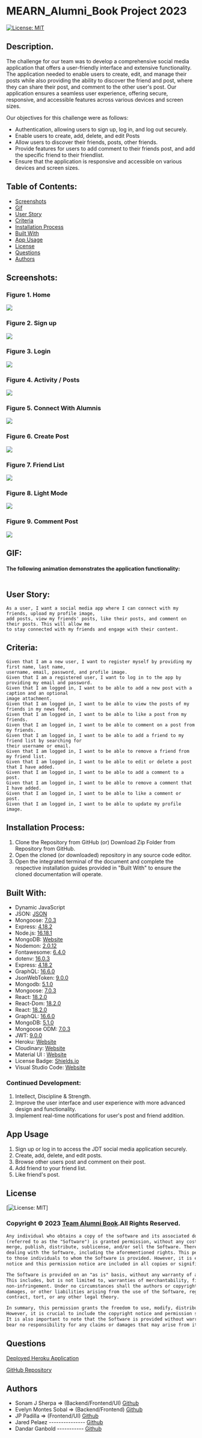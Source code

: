 # MEARN_Alumni_Book Project 2023

[![License: MIT](https://img.shields.io/badge/License-MIT-yellow.svg)](https://opensource.org/licenses/MIT)

## Description.

The challenge for our team was to develop a comprehensive social media application that offers a user-friendly interface and extensive functionality. The application needed to enable users to create, edit, and manage their posts while also providing the ability to discover the friend and post, where they can share their post, and comment to the other user's post. Our application ensures a seamless user experience, offering secure, responsive, and accessible features across various devices and screen sizes.

Our objectives for this challenge were as follows:

- Authentication, allowing users to sign up, log in, and log out securely.
- Enable users to create, add, delete, and edit Posts
- Allow users to discover their friends, posts, other friends.
- Provide features for users to add comment to their friends post, and add the specific friend to their friendlist.
- Ensure that the application is responsive and accessible on various devices and screen sizes.

## Table of Contents:

- [Screenshots](#screenshots)
- [Gif](#gif)
- [User Story](#user-story)
- [Criteria](#criteria)
- [Installation Process](#Installation-Process)
- [Built With](#Built-With)
- [App Usage](#app-usage)
- [License](#License)
- [Questions](#questions)
- [Authors](#Authors)

## Screenshots:

### Figure 1. Home

![](./client/src/assets/images/screenshots/Screenshot%202023-07-24%20at%203.27.57%20PM.png)

### Figure 2. Sign up

![](./client/src/assets/images/screenshots/signup.png)

### Figure 3. Login

![](./client/src/assets/images/screenshots/login.png)

### Figure 4. Activity / Posts

![](./client/src/assets/images/screenshots/activity.png)

### Figure 5. Connect With Alumnis

![](./client/src/assets/images/screenshots/Connect_Alumnis.png)

### Figure 6. Create Post

![](./client/src/assets/images/screenshots/createpost.png)

### Figure 7. Friend List

![](./client/src/assets/images/screenshots/friendlist.png)

### Figure 8. Light Mode

![](./client/src/assets/images/screenshots/lightmode.png)

### Figure 9. Comment Post

![](./client/src/assets/images/screenshots/activity_post.png)

## GIF:

#### The following animation demonstrates the application functionality:

![]()

## User Story:

```
As a user, I want a social media app where I can connect with my friends, upload my profile image,
add posts, view my friends' posts, like their posts, and comment on their posts. This will allow me
to stay connected with my friends and engage with their content.

```

## Criteria:

```
Given that I am a new user, I want to register myself by providing my first name, last name,
username, email, password, and profile image.
Given that I am a registered user, I want to log in to the app by providing my email and password.
Given that I am logged in, I want to be able to add a new post with a caption and an optional
image attachment.
Given that I am logged in, I want to be able to view the posts of my friends in my news feed.
Given that I am logged in, I want to be able to like a post from my friends.
Given that I am logged in, I want to be able to comment on a post from my friends.
Given that I am logged in, I want to be able to add a friend to my friend list by searching for
their username or email.
Given that I am logged in, I want to be able to remove a friend from my friend list.
Given that I am logged in, I want to be able to edit or delete a post that I have added.
Given that I am logged in, I want to be able to add a comment to a post.
Given that I am logged in, I want to be able to remove a comment that I have added.
Given that I am logged in, I want to be able to like a comment or post.
Given that I am logged in, I want to be able to update my profile image.
```

## Installation Process:

1. Clone the Repository from GitHub (or) Download Zip Folder from Repository from GitHub.
2. Open the cloned (or downloaded) repository in any source code editor.
3. Open the integrated terminal of the document and complete the respective installation guides provided in "Built With" to ensure the cloned documentation will operate.

## Built With:

- Dynamic JavaScript
- JSON: [JSON](https://www.npmjs.com/package/json)
- Mongoose: [7.0.3](https://www.npmjs.com/package/mongoose)
- Express: [4.18.2](https://www.npmjs.com/package/express)
- Node.js: [16.18.1](https://nodejs.org/en/blog/release/v16.18.1/)
- MongoDB: [Website](https://www.mongodb.com/)
- Nodemon: [2.0.12](https://www.npmjs.com/package/nodemon/v/2.0.12)
- Fontawesome: [6.4.0](https://www.npmjs.com/package/@fortawesome/)
- dotenv: [16.0.3](https://www.npmjs.com/package/dotenv)
- Express: [4.18.2](https://www.npmjs.com/package/express)
- GraphQL: [16.6.0](https://www.npmjs.com/package/graphql)
- JsonWebToken: [9.0.0](https://www.npmjs.com/package/jsonwebtoken)
- Mongodb: [5.1.0](https://www.npmjs.com/package/mongodb)
- Mongoose: [7.0.3](https://www.npmjs.com/package/mongoose)
- React: [18.2.0](https://www.npmjs.com/package/react)
- React-Dom: [18.2.0](https://www.npmjs.com/package/react-dom)
- React: [18.2.0](https://reactjs.org)
- GraphQL: [16.6.0](https://graphql.org)
- MongoDB: [5.1.0](https://www.mongodb.com)
- Mongoose ODM: [7.0.3](https://mongoosejs.com)
- JWT: [9.0.0](https://jwt.io)
- Heroku: [Website](https://www.heroku.com/platform)
- Cloudinary: [Website](https://cloudinary.com/)
- Material UI : [Website](https://mui.com/material-ui/)
- License Badge: [Shields.io](https://shields.io/)
- Visual Studio Code: [Website](https://code.visualstudio.com/)

### Continued Development:

1. Intellect, Discipline & Strength.
2. Improve the user interface and user experience with more advanced design and functionality.
3. Implement real-time notifications for user's post and friend addition.

## App Usage

1. Sign up or log in to access the JDT social media application securely.
2. Create, add, delete, and edit posts.
3. Browse other users post and comment on their post.
4. Add friend to your friend list.
5. Like friend's post.

## License

[![License: MIT](https://img.shields.io/badge/License-MIT-yellow.svg)]

### Copyright © 2023 [Team Alumni Book](https://github.com/sonam-git/MEARN_Alumni_Book).All Rights Reserved.

```md
Any individual who obtains a copy of the software and its associated documentation files
(referred to as the "Software") is granted permission, without any cost, to use, copy, modify,
merge, publish, distribute, sublicense, and/or sell the Software. There are no restrictions on
dealing with the Software, including the aforementioned rights. This permission is also extended
to those individuals to whom the Software is provided. However, it is essential that the copyright
notice and this permission notice are included in all copies or significant portions of the Software.

The Software is provided on an "as is" basis, without any warranty of any kind, whether expressed or implied.
This includes, but is not limited to, warranties of merchantability, fitness for a particular purpose, and
non-infringement. Under no circumstances shall the authors or copyright holders be held liable for any claim,
damages, or other liabilities arising from the use of the Software, regardless of whether it is an action of
contract, tort, or any other legal theory.

In summary, this permission grants the freedom to use, modify, distribute, and sell the Software without charge.
However, it is crucial to include the copyright notice and permission statement when distributing the Software.
It is also important to note that the Software is provided without warranties, and the authors or copyright holders
bear no responsibility for any claims or damages that may arise from its use.
```

## Questions

[Deployed Heroku Application](https://alumni-book-app-cae10c9784e0.herokuapp.com/)

[GitHub Repository](https://github.com/sonam-git/MEARN_Alumni_Book)

## Authors

- Sonam J Sherpa => (Backend/Frontend/UI) [Github](https://github.com/sonam-git)
- Evelyn Montes Sobal => (Backend/Frontend) [Github](https://github.com/EvelynMS1)
- JP Padilla => (Frontend/UI) [Github](https://github.com/jayP308)
- Jared Pelaez --------------- [Github](https://github.com/jaredpel)
- Dandar Ganbold ----------- [Github](https://github.com/Daganbold)
